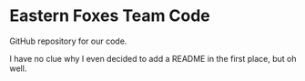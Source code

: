 # Eastern Foxes Team Code
GitHub repository for our code.

I have no clue why I even decided to add a README in the first place, but oh well.
